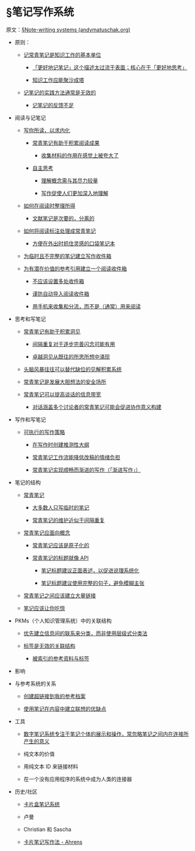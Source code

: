 # §笔记写作系统

原文：[§Note-writing systems (andymatuschak.org)](https://notes.andymatuschak.org/§Note-writing_systems)

- 原则：

  - [记常青笔记是知识工作的基本单位](https://notes.andymatuschak.org/z3SjnvsB5aR2ddsycyXofbYR7fCxo7RmKW2be)

    - [「更好地记笔记」这个描述太过流于表面；核心在于「更好地思考」](https://notes.andymatuschak.org/z7kEFe6NfUSgtaDuUjST1oczKKzQQeQWk4Dbc)

    - [知识工作应能聚沙成塔](https://notes.andymatuschak.org/z6UDDkom8Aifg6mLdjT1sPtbMBweCmpyTwmJT)

  - [记笔记的实践方法通常是无效的](https://notes.andymatuschak.org/z8V2q398qu89vdJ73N2BEYCgevMqux3yxQUAC)

    - [记笔记的反馈不足](https://notes.andymatuschak.org/z66PNF1Wt4AZ4j7TVEenkvPZgvDcHPuSdJC2r)

- 阅读与记笔记

  - [写你所读，以求内化](https://notes.andymatuschak.org/zg3fYweZpbHeBTpcYke5mF4ZfrJutYcQEtFo)

    - [常青笔记有助于积累阅读成果](https://notes.andymatuschak.org/z6M8kex6kDF2FT6MWqAMDQddsqUr8sphLmyy1)

      - [收集材料的作用在感觉上被夸大了](https://notes.andymatuschak.org/z8QSUyNdq3CMK79KSnCW7QTR1MPHEFi4Q2LY8)

    - [自主思考](https://notes.andymatuschak.org/z4enRPbLXdD8X8hCfVjaRkcGkronvhcfrgSQw)

      - [理解概念需与其尽力较量](https://notes.andymatuschak.org/zX1WtJ4ouE8sjN1NgWHsGVg8ZnVfp5Kz74Vs)

      - [写作促使人们更加深入地理解](https://notes.andymatuschak.org/z8q1K5a8i95qARkpFwS45qqtQzM8th82TkeUg)

  - [如何在阅读时整理所得](https://notes.andymatuschak.org/z71FeBJGqZdyA78UNTwXCWcMGUVCWk1XsLvPS)

    - [文献笔记是次要的，分离的](https://notes.andymatuschak.org/z2Eg5jPPg8nBJWLGqJwNo5d15TAoEAXamYV7n)

  - [如何将阅读标注处理成常青笔记](https://notes.andymatuschak.org/z2PJ51tCXuPFxnfFVUxxgwjvZ1geu4YnYm7hK)

    - [方便在外出时抓住灵感的口袋笔记本](https://notes.andymatuschak.org/z5FKgZAnMhS73t9kenbVUYx23CHSQAE1gKxVf)

  - [为临时且不完整的笔记建立写作收件箱](https://notes.andymatuschak.org/z5aJUJcSbxuQxzHr2YvaY4cX5TuvLQT7r27Dz)

  - [为有潜在价值的参考引用建立一个阅读收件箱](https://notes.andymatuschak.org/z3N113rxPFreW9xUkLkUFomr2LUqfXbdCo3M)

    - [不应该设置多处收件箱](https://notes.andymatuschak.org/z7bj6MiUnFnP3GvM5QqHafy3LTaqQV56e1Mek)

    - [谨防自动导入阅读收件箱](https://notes.andymatuschak.org/z5QkRggMXj2gMna9wCyVFLoY1EhwtnFQvtJJ5)

    - [用手机来收集和分流，而不是（通常）用来阅读](https://notes.andymatuschak.org/z3YtsKc76oFwr9fxWkcNwAQdV1JGpUQ46hJ79)

- 思考和写笔记

  - [常青笔记有助于积累洞见](https://notes.andymatuschak.org/z6cFzJWgj9vZpnrQsjrZ8yCNREzCTgyFeVZTb)

    - [间隔重复对于逐步完善闪念可能有用](https://notes.andymatuschak.org/z7iCjRziX6V6unNWL81yc2dJicpRw2Cpp9MfQ)

    - [卓越洞见从既往的所思所想中涌现](https://notes.andymatuschak.org/zSn7SX7yMtnh1ZCQEG44TJoxrH7Udpm9oeEm)

  - [头脑风暴往往可以替代缺位的见解积累系统](https://notes.andymatuschak.org/z5cVs9BKLJsCYifhYBstAEKuZ8driDzLB3gFd)

  - [常青笔记是发展大胆想法的安全场所](https://notes.andymatuschak.org/z8RTzukqNLKFXzqLwx25HrUrg5E5jiziGznWB)

  - [常青笔记可以提高谈话的信息带宽](https://notes.andymatuschak.org/z848gfJnsUNa5JjziTzXirNEJsEzRejTeYefX)

    - [对话涵盖多个讨论者的常青笔记可能会促进协作意义构建](https://notes.andymatuschak.org/z8NiytpoGGuh8okwPaca2qnScvc5xCqnS6JBN)

- 写作和写笔记

  - [可执行的写作策略](https://notes.andymatuschak.org/z3PBVkZ2SvsAgFXkjHsycBeyS6Cw1QXf7kcD8)

    - [在写作时创建推测性大纲](https://notes.andymatuschak.org/z2uXyfV67dnWLUKg1iDbsrHk3DGjtNWTxSTah)

    - [常青笔记工作流能降低改稿的情绪负担](https://notes.andymatuschak.org/z26G5QDZgkk3mLTJoWHfzM6kjRzHpTAWHeZWN)

    - [常青笔记实现顺畅而渐进的写作（「渐进写作」）](https://notes.andymatuschak.org/z6C5H4eYH2A4omfNLuUcDiKibQ1hZG2RGNZ97)

- 笔记的结构

  - [常青笔记](https://notes.andymatuschak.org/z4SDCZQeRo4xFEQ8H4qrSqd68ucpgE6LU155C)

    - [大多数人只写临时的笔记](https://notes.andymatuschak.org/z2ZAGQBHuJ2u9WrtAQHAEHcCZTtqpsGkAsrD1)

    - [常青笔记的维护近似于间隔重复](https://notes.andymatuschak.org/z6yfTwYekzvBkVjeH7WBUrSAJhyGTMYDAyYW7)

  - [常青笔记应面向概念](https://notes.andymatuschak.org/z6bci25mVUBNFdVWSrQNKr6u7AZ1jFzfTVbMF)

    - [常青笔记应该是原子化的](https://notes.andymatuschak.org/z4Rrmh17vMBbauEGnFPTZSK3UmdsGExLRfZz1)

    - [常青笔记的标题就像 API](https://notes.andymatuschak.org/z3XP5GRmd9z1D2qCE7pxUvbeSVeQuMiqz9x1C)

      - [笔记标题建议正面表述，以促进说理系统化](https://notes.andymatuschak.org/z8T6sLNco2benUMgcXUXeJh35eW2obP48DoPp)

      - [笔记标题建议使用完整的句子，避免模糊主张](https://notes.andymatuschak.org/z3KmNj3oKKSTJfqdfSEBzTQiCVGoC4GfK3rYW)

  - [常青笔记之间应该建立大量链接](https://notes.andymatuschak.org/z2HUE4ABbQjUNjrNemvkTCsLa1LPDRuwh1tXC)

  - [笔记应该让你吃惊](https://notes.andymatuschak.org/z4KZ9973AoHhvM9Pj5Qrds48JXNbMEwVJmVRw)

- PKMs（个人知识管理系统）中的关联结构

  - [优先建立信息间的联系来分类，而非使用层级式分类法](https://notes.andymatuschak.org/z29hLZHiVt7W2uss2uMpSZquAX5T6vaeSF6Cy)

  - [标签是无效的关联结构](https://notes.andymatuschak.org/z3MzhvmesiD2htMaEFQJif7gJgyaHAQvKH49Z)

    - [被索引的参考资料与标签](https://notes.andymatuschak.org/z6ztEgzqZichYTJgabhYQLn4UY4FbC1JMH394)

- 影响

- 与参考系统的关系

  - [创建超链接到我的参考档案](https://notes.andymatuschak.org/z7xyZLXF3my9t5sPb7Kzdsg4pauz5mtbZqHWa)

  - [使用笔记在内容中建立联想的优缺点](https://notes.andymatuschak.org/z2D6w86eKLuVdmk5icMJ5L6av1nG62HaF7ref)

- 工具

  - [数字笔记系统专注于笔记个体的展示和操作，常忽略笔记之间内在连接所产生的意义](https://notes.andymatuschak.org/z6Pb6rwTDSg7K7LqF2EbtqbnKvpMbiXYkToDi)

  - 纯文本的价值

  - 用纯文本 ID 来链接材料

  - 在一个没有应用程序的系统中成为人类的连接器

- 历史/社区

  - [卡片盒笔记系统](https://notes.andymatuschak.org/z2QvtE9w5zs49x7WUeG8Ut1vywHDLiG2Wkm9p)

  - 卢曼

  - Christian 和 Sascha

  - [卡片笔记写作法 - Ahrens](https://notes.andymatuschak.org/z6o5eS2DnpMwe2HnHyhgQAmmGkRCtkKina73u)